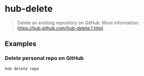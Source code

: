 # hub-delete

> Delete an existing repository on GitHub. More information: <https://hub.github.com/hub-delete.1.html>.

## Examples

### Delete personal repo on GitHub

```bash
hub delete repo
```
